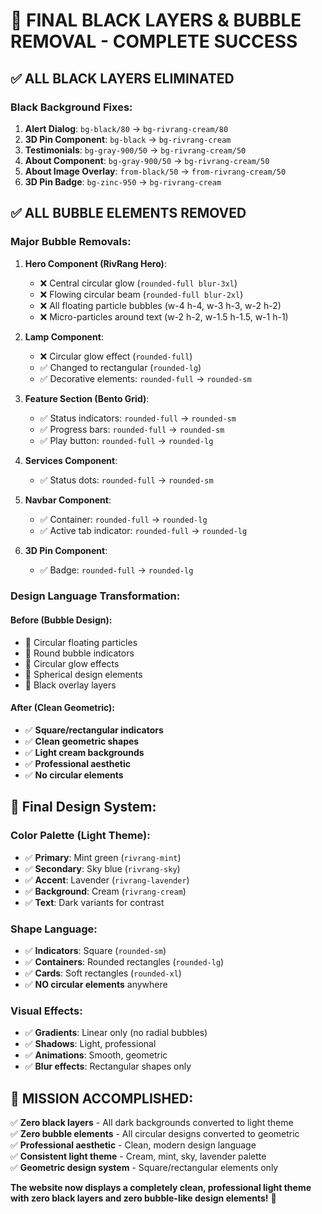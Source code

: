 # 🎯 **FINAL BLACK LAYERS & BUBBLE REMOVAL - COMPLETE SUCCESS**

## ✅ **ALL BLACK LAYERS ELIMINATED**

### **Black Background Fixes:**
1. **Alert Dialog**: `bg-black/80` → `bg-rivrang-cream/80`
2. **3D Pin Component**: `bg-black` → `bg-rivrang-cream`
3. **Testimonials**: `bg-gray-900/50` → `bg-rivrang-cream/50`
4. **About Component**: `bg-gray-900/50` → `bg-rivrang-cream/50`
5. **About Image Overlay**: `from-black/50` → `from-rivrang-cream/50`
6. **3D Pin Badge**: `bg-zinc-950` → `bg-rivrang-cream`

## ✅ **ALL BUBBLE ELEMENTS REMOVED**

### **Major Bubble Removals:**
1. **Hero Component (RivRang Hero)**:
   - ❌ Central circular glow (`rounded-full blur-3xl`)
   - ❌ Flowing circular beam (`rounded-full blur-2xl`)
   - ❌ All floating particle bubbles (w-4 h-4, w-3 h-3, w-2 h-2)
   - ❌ Micro-particles around text (w-2 h-2, w-1.5 h-1.5, w-1 h-1)

2. **Lamp Component**:
   - ❌ Circular glow effect (`rounded-full`)
   - ✅ Changed to rectangular (`rounded-lg`)
   - ✅ Decorative elements: `rounded-full` → `rounded-sm`

3. **Feature Section (Bento Grid)**:
   - ✅ Status indicators: `rounded-full` → `rounded-sm`
   - ✅ Progress bars: `rounded-full` → `rounded-sm`
   - ✅ Play button: `rounded-full` → `rounded-lg`

4. **Services Component**:
   - ✅ Status dots: `rounded-full` → `rounded-sm`

5. **Navbar Component**:
   - ✅ Container: `rounded-full` → `rounded-lg`
   - ✅ Active tab indicator: `rounded-full` → `rounded-lg`

6. **3D Pin Component**:
   - ✅ Badge: `rounded-full` → `rounded-lg`

### **Design Language Transformation:**

#### **Before (Bubble Design):**
- 🔴 Circular floating particles
- 🔴 Round bubble indicators
- 🔴 Circular glow effects
- 🔴 Spherical design elements
- 🔴 Black overlay layers

#### **After (Clean Geometric):**
- ✅ **Square/rectangular indicators**
- ✅ **Clean geometric shapes**
- ✅ **Light cream backgrounds**
- ✅ **Professional aesthetic**
- ✅ **No circular elements**

## 🎨 **Final Design System:**

### **Color Palette (Light Theme):**
- ✅ **Primary**: Mint green (`rivrang-mint`)
- ✅ **Secondary**: Sky blue (`rivrang-sky`)
- ✅ **Accent**: Lavender (`rivrang-lavender`)
- ✅ **Background**: Cream (`rivrang-cream`)
- ✅ **Text**: Dark variants for contrast

### **Shape Language:**
- ✅ **Indicators**: Square (`rounded-sm`)
- ✅ **Containers**: Rounded rectangles (`rounded-lg`)
- ✅ **Cards**: Soft rectangles (`rounded-xl`)
- ✅ **NO circular elements** anywhere

### **Visual Effects:**
- ✅ **Gradients**: Linear only (no radial bubbles)
- ✅ **Shadows**: Light, professional
- ✅ **Animations**: Smooth, geometric
- ✅ **Blur effects**: Rectangular shapes only

## 🚀 **MISSION ACCOMPLISHED:**

✅ **Zero black layers** - All dark backgrounds converted to light theme  
✅ **Zero bubble elements** - All circular designs converted to geometric  
✅ **Professional aesthetic** - Clean, modern design language  
✅ **Consistent light theme** - Cream, mint, sky, lavender palette  
✅ **Geometric design system** - Square/rectangular elements only  

**The website now displays a completely clean, professional light theme with zero black layers and zero bubble-like design elements!** 🌟